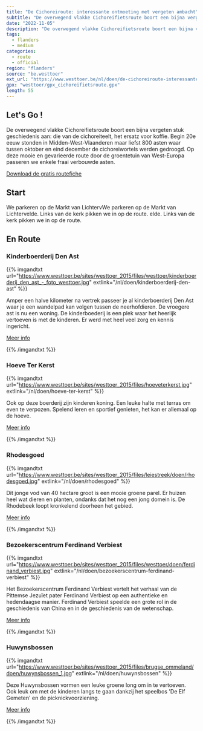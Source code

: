 ```yaml
---
title: "De Cichoreiroute: interessante ontmoeting met vergeten ambacht"
subtitle: "De overwegend vlakke Cichoreifietsroute boort een bijna vergeten stuk geschiedenis aan: die van de cichoreiteelt, het ersatz voor koffie"
date: "2022-11-05"
description: "De overwegend vlakke Cichoreifietsroute boort een bijna vergeten stuk geschiedenis aan: die van de cichoreiteelt, het ersatz voor koffie" 
tags:
  - flanders
  - medium
categories: 
  - route
  - official
region: "flanders"
source: "be.westtoer"
ext_url: "https://www.westtoer.be/nl/doen/de-cichoreiroute-interessante-ontmoeting-met-vergeten-ambacht"
gpx: "westtoer/gpx_cichoreifietsroute.gpx"
length: 55
---
```


## Let's Go !

De overwegend vlakke Cichoreifietsroute boort een bijna vergeten stuk geschiedenis aan: die van de cichoreiteelt, het ersatz voor koffie. Begin 20e eeuw stonden in Midden-West-Vlaanderen maar liefst 800 asten waar tussen oktober en eind december de cichoreiwortels werden gedroogd. Op deze mooie en gevarieerde route door de groentetuin van West-Europa passeren we enkele fraai verbouwde asten.

[Download de gratis routefiche](https://www.westtoer.be/sites/westtoer_2015/files/westtoer/doen/routes/de_cichoreiroute.pdf)

## Start 

We parkeren op de Markt van LichtervWe parkeren op de Markt van Lichtervelde. Links van de kerk pikken we in op de route. elde. Links van de kerk pikken we in op de route. 

## En Route

### Kinderboerderij Den Ast

{{% imgandtxt url="https://www.westtoer.be/sites/westtoer_2015/files/westtoer/kinderboerderij_den_ast_-_foto_westtoer.jpg" extlink="/nl/doen/kinderboerderij-den-ast" %}}

Amper een halve kilometer na vertrek passeer je al kinderboerderij Den Ast waar je een wandelpad kan volgen tussen de neerhofdieren. De vroegere ast is nu een woning. De kinderboederij is een plek waar het heerlijk vertoeven is met de kinderen. Er werd met heel veel zorg en kennis ingericht.

[Meer info](https://www.westtoer.be/nl/doen/kinderboerderij-den-ast)

{{% /imgandtxt %}}

### Hoeve Ter Kerst

{{% imgandtxt url="https://www.westtoer.be/sites/westtoer_2015/files/hoeveterkerst.jpg" extlink="/nl/doen/hoeve-ter-kerst" %}}

Ook op deze boerderij zijn kinderen koning. Een leuke halte met terras om even te verpozen. Spelend leren en sportief genieten, het kan er allemaal op de hoeve.

[Meer info](https://www.westtoer.be/nl/doen/hoeve-ter-kerst)

{{% /imgandtxt %}}

### Rhodesgoed

{{% imgandtxt url="https://www.westtoer.be/sites/westtoer_2015/files/leiestreek/doen/rhodesgoed.jpg" extlink="/nl/doen/rhodesgoed" %}}

Dit jonge vod van 40 hectare groot is een mooie groene parel. Er huizen heel wat dieren en planten, ondanks dat het nog een jong domein is. De Rhodebeek loopt kronkelend doorheen het gebied.

[Meer info](https://www.westtoer.be/nl/doen/rhodesgoed)

{{% /imgandtxt %}}

### Bezoekerscentrum Ferdinand Verbiest

{{% imgandtxt url="https://www.westtoer.be/sites/westtoer_2015/files/westtoer/doen/ferdinand_verbiest.jpg" extlink="/nl/doen/bezoekerscentrum-ferdinand-verbiest" %}}

Het Bezoekerscentrum Ferdinand Verbiest vertelt het verhaal van de Pittemse Jezuïet pater Ferdinand Verbiest  op een authentieke en hedendaagse manier. Ferdinand Verbiest speelde een grote rol in de geschiedenis van China en in de geschiedenis van de wetenschap.

[Meer info](https://www.westtoer.be/nl/doen/bezoekerscentrum-ferdinand-verbiest)

{{% /imgandtxt %}}

### Huwynsbossen

{{% imgandtxt url="https://www.westtoer.be/sites/westtoer_2015/files/brugse_ommeland/doen/huwynsbossen_1.jpg" extlink="/nl/doen/huwynsbossen" %}}

Deze Huwynsbossen vormen een leuke groene long om in te vertoeven. Ook leuk om met de kinderen langs te gaan dankzij het speelbos 'De Elf Gemeten' en de picknickvoorziening.

[Meer info](https://www.westtoer.be/nl/doen/huwynsbossen)

{{% /imgandtxt %}}

